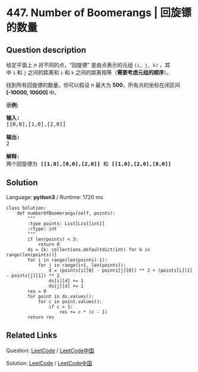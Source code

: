 # 447. Number of Boomerangs | 回旋镖的数量

## Question description

<!--If you want to use the English description, use <p>Given <i>n</i> points in the plane that are all pairwise distinct, a "boomerang" is a tuple of points <code>(i, j, k)</code> such that the distance between <code>i</code> and <code>j</code> equals the distance between <code>i</code> and <code>k</code> (<b>the order of the tuple matters</b>).</p>

<p>Find the number of boomerangs. You may assume that <i>n</i> will be at most <b>500</b> and coordinates of points are all in the range <b>[-10000, 10000]</b> (inclusive).</p>

<p><b>Example:</b><br />
<pre>
<b>Input:</b>
[[0,0],[1,0],[2,0]]

<b>Output:</b>
2

<b>Explanation:</b>
The two boomerangs are <b>[[1,0],[0,0],[2,0]]</b> and <b>[[1,0],[2,0],[0,0]]</b>
</pre>
</p> instead-->
<p>给定平面上<em>&nbsp;n </em>对不同的点，&ldquo;回旋镖&rdquo; 是由点表示的元组&nbsp;<code>(i, j, k)</code>&nbsp;，其中&nbsp;<code>i</code>&nbsp;和&nbsp;<code>j</code>&nbsp;之间的距离和&nbsp;<code>i</code>&nbsp;和&nbsp;<code>k</code>&nbsp;之间的距离相等（<strong>需要考虑元组的顺序</strong>）。</p>

<p>找到所有回旋镖的数量。你可以假设<em>&nbsp;n </em>最大为 <strong>500</strong>，所有点的坐标在闭区间<strong> [-10000, 10000] </strong>中。</p>

<p><strong>示例:</strong></p>

<pre>
<strong>输入:</strong>
[[0,0],[1,0],[2,0]]

<strong>输出:</strong>
2

<strong>解释:</strong>
两个回旋镖为 <strong>[[1,0],[0,0],[2,0]]</strong> 和 <strong>[[1,0],[2,0],[0,0]]</strong>
</pre>




## Solution

Language: **python3**  /  Runtime: 1720 ms

```python3
class Solution:
    def numberOfBoomerangs(self, points):
        """
        :type points: List[List[int]]
        :rtype: int
        """
        if len(points) < 3:
            return 0
        ds = {k: collections.defaultdict(int) for k in range(len(points))}
        for i in range(len(points)-1):
            for j in range(i+1, len(points)):
                d = (points[i][0] - points[j][0]) ** 2 + (points[i][1] - points[j][1]) ** 2
                ds[i][d] += 1
                ds[j][d] += 1
        res = 0
        for point in ds.values():
            for c in point.values():
                if c > 1:
                    res += c * (c - 1)
        return res
```



## Related Links

Question: [LeetCode](https://leetcode.com/problems/number-of-boomerangs/description/)  /  [LeetCode中国](https://leetcode-cn.com/problems/number-of-boomerangs/description/)

Solution: [LeetCode](https://leetcode.com/articles/number-of-boomerangs/)  /  [LeetCode中国](https://leetcode-cn.com/articles/number-of-boomerangs/)